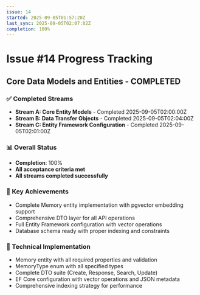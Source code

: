 ```yaml
---
issue: 14
started: 2025-09-05T01:57:20Z
last_sync: 2025-09-05T02:07:02Z
completion: 100%
---
```


# Issue #14 Progress Tracking

## Core Data Models and Entities - COMPLETED

### ✅ Completed Streams
- **Stream A: Core Entity Models** - Completed 2025-09-05T02:00:00Z
- **Stream B: Data Transfer Objects** - Completed 2025-09-05T02:04:00Z
- **Stream C: Entity Framework Configuration** - Completed 2025-09-05T02:01:00Z

### 📊 Overall Status
- **Completion**: 100%
- **All acceptance criteria met**
- **All streams completed successfully**

### 🎯 Key Achievements
- Complete Memory entity implementation with pgvector embedding support
- Comprehensive DTO layer for all API operations
- Full Entity Framework configuration with vector operations
- Database schema ready with proper indexing and constraints

### 📝 Technical Implementation
- Memory entity with all required properties and validation
- MemoryType enum with all specified types
- Complete DTO suite (Create, Response, Search, Update)
- EF Core configuration with vector operations and JSON metadata
- Comprehensive indexing strategy for performance

<!-- SYNCED: 2025-09-05T02:07:02Z -->